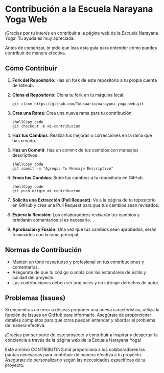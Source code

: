 # Contribución a la Escuela Narayana Yoga Web

¡Gracias por tu interés en contribuir a la página web de la Escuela Narayana Yoga! Tu ayuda es muy apreciada.

Antes de comenzar, te pido que leas esta guía para entender cómo puedes contribuir de manera efectiva.

## Cómo Contribuir

1. **Fork del Repositorio**: Haz un fork de este repositorio a tu propia cuenta de GitHub.

2. **Clona el Repositorio**: Clona tu fork en tu máquina local.

   ```shell
   git clone https://github.com/TuUsuario/narayana-yoga-web.git

1. **Crea una Rama**: Crea una nueva rama para tu contribución.

   ```
   shellCopy code
   git checkout -b mi-contribucion
   ```

2. **Haz tus Cambios**: Realiza tus mejoras o correcciones en la rama que has creado.

3. **Haz un Commit**: Haz un commit de tus cambios con mensajes descriptivos.

   ```
   shellCopy code
   git commit -m "Agrega: Tu Mensaje Descriptivo"
   ```

4. **Envía tus Cambios**: Sube tus cambios a tu repositorio en GitHub.

   ```
   shellCopy code
   git push origin mi-contribucion
   ```

5. **Solicita una Extracción (Pull Request)**: Ve a la página de tu repositorio en GitHub y crea una Pull Request para que tus cambios sean revisados.

6. **Espera la Revisión**: Los colaboradores revisarán tus cambios y brindarán comentarios si es necesario.

7. **Aprobación y Fusión**: Una vez que tus cambios sean aprobados, serán fusionados con la rama principal.

## Normas de Contribución

- Mantén un tono respetuoso y profesional en tus contribuciones y comentarios.
- Asegúrate de que tu código cumpla con los estándares de estilo y calidad del proyecto.
- Las contribuciones deben ser originales y no infringir derechos de autor.

## Problemas (Issues)

Si encuentras un error o deseas proponer una nueva característica, utiliza la función de Issues en GitHub para informarlo. Asegúrate de proporcionar detalles completos para que otros puedan entender y abordar el problema de manera efectiva.

¡Gracias por ser parte de este proyecto y contribuir a inspirar y despertar la conciencia a través de la página web de la Escuela Narayana Yoga!

Este archivo CONTRIBUTING.md proporciona a los colaboradores las pautas necesarias para contribuir de manera efectiva a tu proyecto. Asegúrate de personalizarlo según las necesidades específicas de tu proyecto.